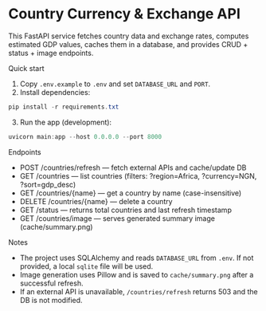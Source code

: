 # Country Currency & Exchange API

This FastAPI service fetches country data and exchange rates, computes estimated GDP values, caches them in a database, and provides CRUD + status + image endpoints.

Quick start

1. Copy `.env.example` to `.env` and set `DATABASE_URL` and `PORT`.
2. Install dependencies:

```powershell
pip install -r requirements.txt
```

3. Run the app (development):

```powershell
uvicorn main:app --host 0.0.0.0 --port 8000
```

Endpoints

- POST /countries/refresh — fetch external APIs and cache/update DB
- GET /countries — list countries (filters: ?region=Africa, ?currency=NGN, ?sort=gdp_desc)
- GET /countries/{name} — get a country by name (case-insensitive)
- DELETE /countries/{name} — delete a country
- GET /status — returns total countries and last refresh timestamp
- GET /countries/image — serves generated summary image (cache/summary.png)

Notes

- The project uses SQLAlchemy and reads `DATABASE_URL` from `.env`. If not provided, a local `sqlite` file will be used.
- Image generation uses Pillow and is saved to `cache/summary.png` after a successful refresh.
- If an external API is unavailable, `/countries/refresh` returns 503 and the DB is not modified.
